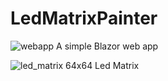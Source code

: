 # LedMatrixPainter

![webapp](https://user-images.githubusercontent.com/53916475/226210430-d6956529-d5ce-4b80-81ca-00fdfa3b452d.png)
A simple Blazor web app

![led_matrix](https://user-images.githubusercontent.com/53916475/226210446-06747ced-1ae4-44cd-a4b6-991503c04f54.jpg)
64x64 Led Matrix
